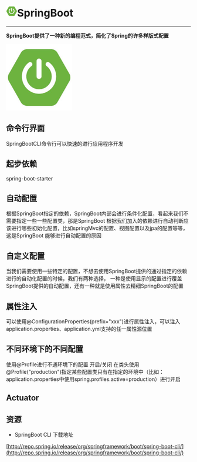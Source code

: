 # <img src="../../images/icon/springboot.jpeg" width="30" height="30" />SpringBoot

---

**SpringBoot提供了一种新的编程范式，简化了Spring的许多样版式配置**

<img src="../../images/icon/springboot.jpeg" width="180" height="180" />

## 命令行界面

SpringBootCLI命令行可以快速的进行应用程序开发

## 起步依赖

spring-boot-starter

## 自动配置

根据SpringBoot指定的依赖，SpringBoot内部会进行条件化配置，看起来我们不需要指定一些一些配置类，那是SpringBoot
根据我们加入的依赖进行自动判断应该进行哪些初始化配置，比如springMvc的配置、视图配置以及jpa的配置等等，这是SpringBoot
能够进行自动配置的原因

## 自定义配置

当我们需要使用一些特定的配置，不想去使用SpringBoot提供的通过指定的依赖进行的自动化配置的时候，我们有两种选择，
一种是使用显示的配置进行覆盖SpringBoot提供的自动配置，还有一种就是使用属性去精细SpringBoot的配置

## 属性注入

可以使用@ConfigurationProperties(prefix="xxx")进行属性注入，可以注入application.properties、application.yml支持的任一属性源位置

## 不同环境下的不同配置

使用@Profile进行不通环境下的配置 开启/关闭
在类头使用@Profile("production")指定某些配置类只有在指定的环境中（比如：application.properties中使用spring.profiles.active=production）进行开启

## Actuator

## 资源

* SpringBoot CLI 下载地址

[http://repo.spring.io/release/org/springframework/boot/spring-boot-cli/](http://repo.spring.io/release/org/springframework/boot/spring-boot-cli/)